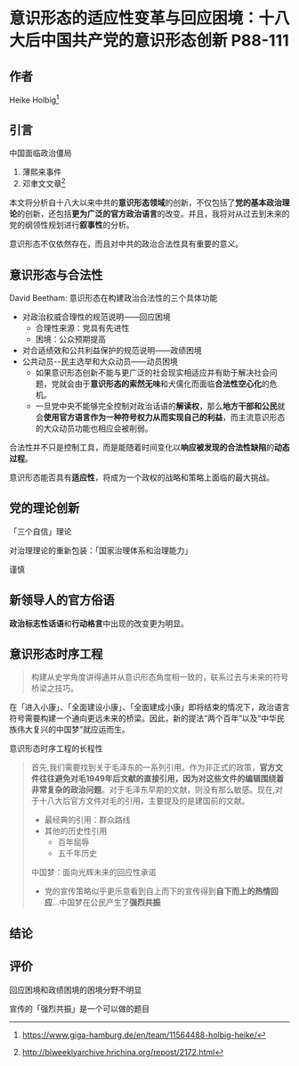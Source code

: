 # 意识形态的适应性变革与回应困境：十八大后中国共产党的意识形态创新 P88-111

## 作者

Heike Holbig[^1]

## 引言

中国面临政治僵局

1. 薄熙来事件
2. 邓聿文文章[^2]

本文将分析自十八大以来中共的**意识形态领域**的创新，不仅包括了**党的基本政治理论**的创新，还包括**更为广泛的官方政治语言**的改变。并且，我将对从过去到未来的党的纲领性规划进行**叙事性**的分析。

意识形态不仅依然存在，而且对中共的政治合法性具有重要的意义。

## 意识形态与合法性

David Beetham: 意识形态在构建政治合法性的三个具体功能

* 对政治权威合理性的规范说明——回应困境
  * 合理性来源：党具有先进性
  * 困境：公众预期提高
* 对合适绩效和公共利益保护的规范说明——政绩困境
* 公共动员--民主选举和大众动员——动员困境
  * 如果意识形态创新不能与更广泛的社会现实相适应并有助于解决社会问题，党就会由于**意识形态的索然无味**和犬儒化而面临**合法性空心化**的危机。
  * 一旦党中央不能够完全控制对政治话语的**解读权**，那么**地方干部和公民**就会**使用官方语言作为一种符号权力从而实现自己的利益**，而主流意识形态的大众动员功能也相应会被削弱。

合法性并不只是控制工具，而是能随着时间变化以**响应被发现的合法性缺陷**的**动态过程**。

意识形态能否具有**适应性**，将成为一个政权的战略和策略上面临的最大挑战。

## 党的理论创新

「三个自信」理论

对治理理论的重新包装：「国家治理体系和治理能力」

谨慎

## 新领导人的官方俗语

**政治标志性话语**和**行动格言**中出现的改变更为明显。

## 意识形态时序工程

> 构建从史学角度讲得通并从意识形态角度相一致的，联系过去与未来的符号桥梁之技巧。

在「进入小康」、「全面建设小康」、「全面建成小康」即将结束的情况下，政治语言符号需要构建一个通向更远未来的桥梁。因此，新的提法“两个百年”以及“中华民族伟大复兴的中国梦”就应运而生。

意识形态时序工程的长程性

> 首先,我们需要找到关于毛泽东的一系列引用。作为非正式的政策，**官方文件往往避免对毛1949年后文献的直接引用，因为对这些文件的编辑围绕着非常复杂的政治问题**。对于毛泽东早期的文献，则没有那么敏感。现在,对于十八大后官方文件对毛的引用，主要提及的是建国前的文献。
>
> * 最经典的引用：群众路线
> * 其他的历史性引用
>   * 百年屈辱
>   * 五千年历史
>
> 中国梦：面向光辉未来的回应性承诺
>
> * 党的宣传策略似乎更乐意看到自上而下的宣传得到**自下而上的热情回应**...中国梦在公民产生了**强烈共振**

## 结论

## 评价

回应困境和政绩困境的困境分野不明显

宣传的「强烈共振」是一个可以做的题目





[^1]: https://www.giga-hamburg.de/en/team/11564488-holbig-heike/
[^2]: http://biweeklyarchive.hrichina.org/repost/2172.html

